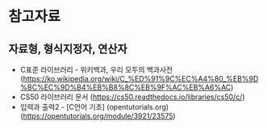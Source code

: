 # 참고자료

## 자료형, 형식지정자, 연산자

- C표준 라이브러리 - 위키백과, 우리 모두의 백과사전 (https://ko.wikipedia.org/wiki/C_%ED%91%9C%EC%A4%80_%EB%9D%BC%EC%9D%B4%EB%B8%8C%EB%9F%AC%EB%A6%AC)
- CS50 라이브러리 문서 (https://cs50.readthedocs.io/libraries/cs50/c/)
- 입력과 출력2 - [C언어 기초] (opentutorials.org) (https://opentutorials.org/module/3921/23575)